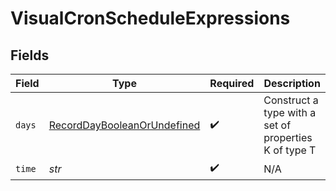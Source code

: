 # VisualCronScheduleExpressions


## Fields

| Field                                                                             | Type                                                                              | Required                                                                          | Description                                                                       |
| --------------------------------------------------------------------------------- | --------------------------------------------------------------------------------- | --------------------------------------------------------------------------------- | --------------------------------------------------------------------------------- |
| `days`                                                                            | [RecordDayBooleanOrUndefined](../../models/shared/recorddaybooleanorundefined.md) | :heavy_check_mark:                                                                | Construct a type with a set of properties K of type T                             |
| `time`                                                                            | *str*                                                                             | :heavy_check_mark:                                                                | N/A                                                                               |